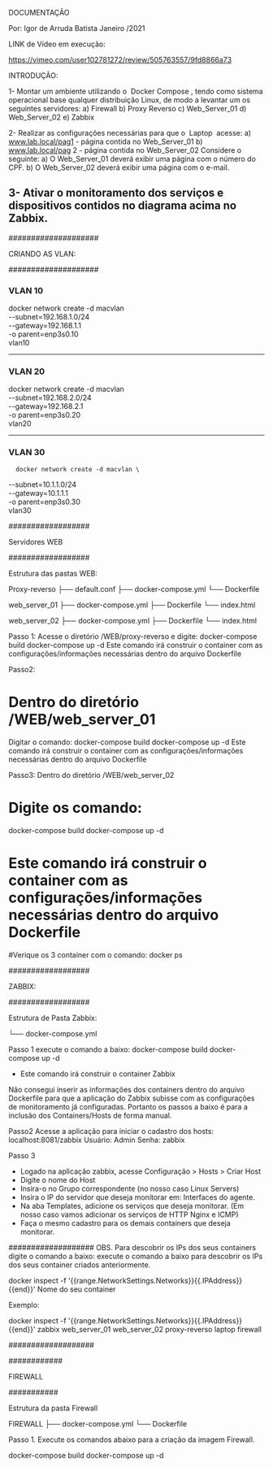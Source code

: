 DOCUMENTAÇÃO

Por: Igor de Arruda Batista
Janeiro /2021

LINK de Vídeo em execução:

https://vimeo.com/user102781272/review/505763557/9fd8866a73

INTRODUÇÃO:

1- Montar um ambiente utilizando o ​ Docker Compose​ , tendo como sistema operacional base
qualquer distribuição Linux, de modo a levantar um os seguintes servidores:
a) Firewall
b) Proxy Reverso
c) Web_Server_01
d) Web_Server_02
e) Zabbix

2- Realizar as configurações necessárias para que o ​ Laptop ​ acesse:
a) www.lab.local/pag1​ - página contida no Web_Server_01
b) www.lab.local/pag​ 2 - página contida no Web_Server_02
Considere o seguinte:
a) O Web_Server_01 deverá exibir uma página com o número do CPF.
b) O Web_Server_02 deverá exibir uma página com o e-mail.

3- Ativar o monitoramento dos serviços e dispositivos contidos no diagrama acima no Zabbix.
--



####################

CRIANDO AS VLAN:

####################

### VLAN 10

  docker network create -d macvlan \
  --subnet=192.168.1.0/24 \
  --gateway=192.168.1.1 \
  -o parent=enp3s0.10 \
  vlan10

---

### VLAN 20
  
  docker network create -d macvlan \
  --subnet=192.168.2.0/24 \
  --gateway=192.168.2.1 \
  -o parent=enp3s0.20 \
  vlan20
  
 
-----

### VLAN 30
  
      docker network create -d macvlan \
  --subnet=10.1.1.0/24 \
  --gateway=10.1.1.1 \
  -o parent=enp3s0.30 \
  vlan30

##################

Servidores WEB

##################

Estrutura das pastas WEB:

Proxy-reverso
├── default.conf
├── docker-compose.yml
└── Dockerfile

web_server_01
├── docker-compose.yml
├── Dockerfile
└── index.html

web_server_02
├── docker-compose.yml
├── Dockerfile
└── index.html


Passo 1:
Acesse o diretório /WEB/proxy-reverso e digite:
docker-compose build
docker-compose up -d
Este comando irá construir o container com as configurações/informações necessárias dentro do arquivo Dockerfile

Passo2:
# Dentro do diretório /WEB/web_server_01
Digitar o comando:
docker-compose build
docker-compose up -d
Este comando irá construir o container com as configurações/informações necessárias dentro do arquivo Dockerfile

Passo3:
Dentro do diretório /WEB/web_server_02
# Digite os comando:
docker-compose build
docker-compose up -d
# Este comando irá construir o container com as configurações/informações necessárias dentro do arquivo Dockerfile

#Verique os 3 container com o comando:
 docker ps 
 
 
 
##################
 
 ZABBIX:
 
################## 


Estrutura de Pasta Zabbix:

└── docker-compose.yml


Passo 1
execute o comando a baixo:
docker-compose build
docker-compose up -d
* Este comando irá construir o container Zabbix

Não consegui inserir as informações dos containers dentro do arquivo Dockerfile para que a aplicação do Zabbix subisse com as configurações de monitoramento já configuradas. Portanto os passos a baixo é para a inclusão dos Containers/Hosts de forma manual.

Passo2
Acesse a aplicação para iniciar o cadastro dos hosts:
localhost:8081/zabbix 
Usuário: Admin
Senha: zabbix

Passo 3  
- Logado na aplicação zabbix, acesse Configuração > Hosts > Criar Host
- Digite o nome do Host
- Insira-o no Grupo correspondente (no nosso caso Linux Servers)
- Insira o IP do servidor que deseja monitorar em:
  Interfaces do agente.
- Na aba Templates, adicione os serviços que deseja monitorar. (Em nosso caso vamos adicionar os serviços de HTTP Nginx e ICMP)
- Faça o mesmo cadastro para os demais containers que deseja monitorar.

################### 
OBS. Para descobrir os IPs dos seus containers digite o comando a baixo:
execute o comando a baixo para descobrir os IPs dos seus container criados anteriormente.

docker inspect -f '{{range.NetworkSettings.Networks}}{{.IPAddress}}{{end}}' Nome do seu container

Exemplo:

docker inspect -f '{{range.NetworkSettings.Networks}}{{.IPAddress}}{{end}}' zabbix web_server_01 web_server_02 proxy-reverso laptop firewall

###################


############

FIREWALL

###########

Estrutura da pasta Firewall

FIREWALL
├── docker-compose.yml
└── Dockerfile

Passo 1. 
Execute os comandos abaixo para a criação da imagem Firewall.

docker-compose build
docker-compose up -d



#####


 
